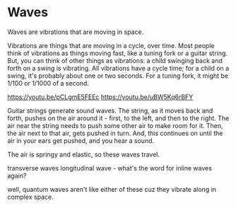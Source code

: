 
Waves
=======================

Waves are vibrations that are moving in space.

Vibrations are things that are moving in a cycle, over time.  Most people think of vibrations as things moving fast, like a tuning fork or a guitar string.  But, you can think of other things as vibrations: a child swinging back and forth on a swing is vibrating.  All vibrations have a cycle time; for a child on a swing, it's probably about one or two seconds.  For a tuning fork, it might be 1/100 or 1/1000 of a second.

https://youtu.be/pCLgmE5FEEc
https://youtu.be/uBW5Kq6rBFY

Guitar strings generate sound waves.  The string, as it moves back and forth, pushes on the air around it - first, to the left, and then to the right.  The air near the string needs to push some other air to make room for it.  Then, the air next to that air, gets pushed in turn.  And, this continues on until the air in your ears get pushed, and you hear a sound.


The air is springy and elastic, so these waves travel.


transverse waves
longitudinal wave  - what's the word for inline waves again?

well, quantum waves aren't like either of these cuz they vibrate along in complex space.
